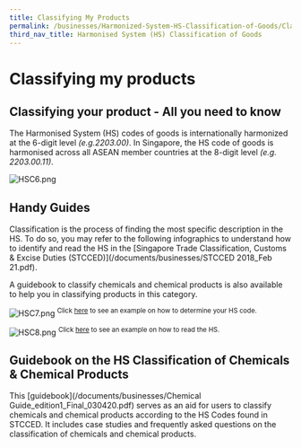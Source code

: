 ```yaml
---
title: Classifying My Products
permalink: /businesses/Harmonized-System-HS-Classification-of-Goods/Classifying-My-Products
third_nav_title: Harmonised System (HS) Classification of Goods
---
```


# Classifying my products

## Classifying your product - All you need to know

The Harmonised System (HS) codes of goods is internationally harmonized at the 6-digit level  _(e.g.2203.00)_. In Singapore, the HS code of goods is harmonised across all ASEAN member countries at the 8-digit level  _(e.g. 2203.00.11)_.

![HSC6.png](/images/HSC6.png)

## Handy Guides

Classification is the process of finding the most specific description in the HS. To do so, you may refer to the following infographics to understand how to identify and read the HS in the  [Singapore Trade Classification, Customs & Excise Duties (STCCED)](/documents/businesses/STCCED 2018_Feb 21.pdf).

A guidebook to classify chemicals and chemical products is also available to help you in classifying products in this category.

![HSC7.png](/images/HSC7.png)
<sup>Click [here](/documents/businesses/How-to-determine-HS-code.pdf) to see an example on how to determine your HS code.

![HSC8.png](/images/HSC8.png)
<sup>Click [here](/documents/businesses/How-to-read-the-HS.pdf) to see an example on how to read the HS.

## Guidebook on the HS Classification of Chemicals & Chemical Products

This [guidebook](/documents/businesses/Chemical Guide_edition1_Final_030420.pdf) serves as an aid for users to classify chemicals and chemical products according to the HS Codes found in STCCED. It includes case studies and frequently asked questions on the classification of chemicals and chemical products.
